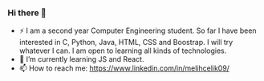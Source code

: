 ### Hi there 👋

- ⚡ I am a second year Computer Engineering student. So far I have been interested in C, Python, Java, HTML, CSS and Boostrap. I will try whatever I can. I am open to learning all kinds of technologies.
- 🌱 I’m currently learning JS and React.
- 📫 How to reach me: https://www.linkedin.com/in/melihcelik09/

